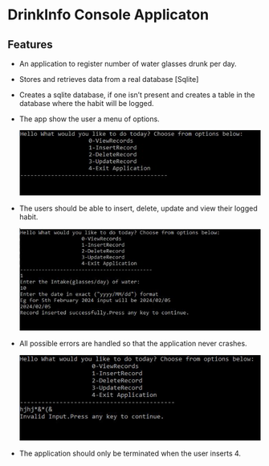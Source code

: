 # DrinkInfo Console Applicaton

## Features

* An application to register number of water glasses drunk per day.
* Stores and retrieves data from a real database [Sqlite]
* Creates a sqlite database, if one isn’t present and creates a table in the database where the habit will be logged.
* The app show the user a menu of options.
  
  ![Screenshot](/HabitTracker/images/menu.JPG)

* The users should be able to insert, delete, update and view their logged habit.

  ![Screenshot](/HabitTracker/images/insert_record.JPG)
  
* All possible errors are handled so that the application never crashes.
 
  ![Screenshot](/HabitTracker/images/errors.JPG)

* The application should only be terminated when the user inserts 4.
